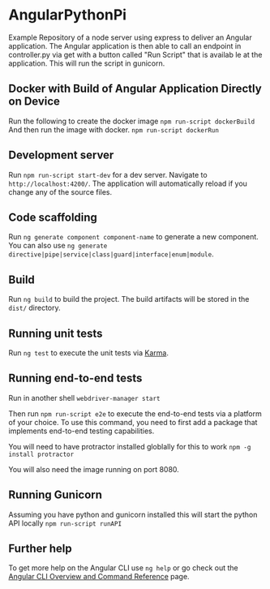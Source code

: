 # AngularPythonPi 

Example Repository of a node server using express to deliver an Angular application. The Angular application is then able to call an endpoint in controller.py via get with a button called "Run Script" that is availab le at the application. This will run the script in gunicorn.

## Docker with Build of Angular Application Directly on Device

Run the following to create the docker image
`npm run-script dockerBuild`
And then run the image with docker.
`npm run-script dockerRun`

## Development server

Run `npm run-script start-dev` for a dev server. Navigate to `http://localhost:4200/`. The application will automatically reload if you change any of the source files.

## Code scaffolding

Run `ng generate component component-name` to generate a new component. You can also use `ng generate directive|pipe|service|class|guard|interface|enum|module`.

## Build

Run `ng build` to build the project. The build artifacts will be stored in the `dist/` directory.

## Running unit tests

Run `ng test` to execute the unit tests via [Karma](https://karma-runner.github.io).

## Running end-to-end tests

Run in another shell
`webdriver-manager start`

Then run `npm run-script e2e` to execute the end-to-end tests via a platform of your choice. To use this command, you need to first add a package that implements end-to-end testing capabilities.

You will need to have protractor installed globlally for this to work `npm -g install protractor`

You will also need the image running on port 8080.

## Running Gunicorn
Assuming you have python and gunicorn installed this will start the python API locally
```npm run-script runAPI```

## Further help

To get more help on the Angular CLI use `ng help` or go check out the [Angular CLI Overview and Command Reference](https://angular.io/cli) page.
